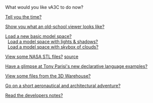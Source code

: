 
What would you like vA3C to do now?

[Tell you the time?]( #demo-tell-you-the-time.js )

[Show you what an old-school viewer looks like?]( #load-file-html.js#../../va3c-viewer-html5/r8dev/va3c-viewer-r8dev.html#autocrapdoodle )

[Load a new basic model space?]( #load-file-html.js#../templates/template-basic.html )  
  &nbsp;  [Load a model space with lights & shadows?]( #load-file-html.js#../templates/template-lights-shadows.html )  
  &nbsp;  [Load a model space with skybox of clouds?]( #load-file-html.js#../templates/template-skybox.html )

[View some NASA STL files?]( #view-nasa-stl-models.js ) [source]( http://github.com/va3c/viewer/va3c-hacker/r1/view-nasa-stl-models.js )

[Have a glimpse at Tony Parisi's new <glam> declarative language examples?]( #view-glam-models.js ) 

[View some files from the 3D Warehouse?]( #view-3dwarehouse-json-files.js )

[Go on a short aeronautical and architectural adventure?]( #demo-aeronautical-architectural.js ) 

[Read the developers notes?]( #read-dev-notes.js ) 